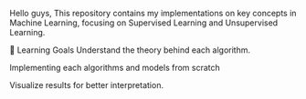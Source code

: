 Hello guys, This repository contains my implementations on key concepts in Machine Learning, focusing on Supervised Learning and Unsupervised Learning.

📖 Learning Goals
Understand the theory behind each algorithm.

Implementing each algorithms and models from scratch 

Visualize results for better interpretation.
